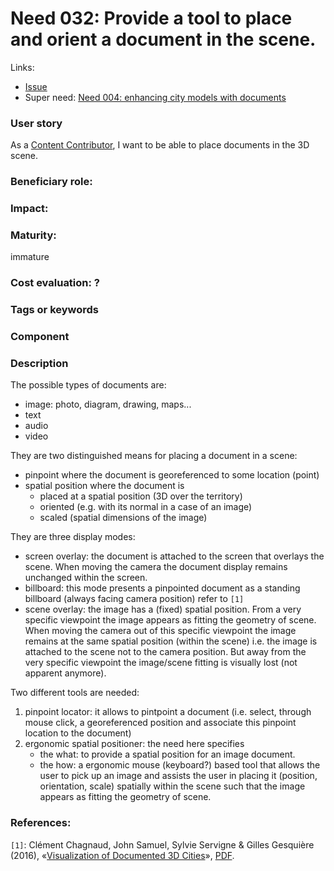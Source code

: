 
# Need 032: Provide a tool to place and orient a document in the scene.

Links:
 * [Issue](https://github.com/MEPP-team/RICT/issues/45)
 * Super need: [Need 004: enhancing city models with documents](Need004.md)

### User story
As a [Content Contributor](Roles.md#content-contributor), I want to be able to place documents in the 3D scene.

### Beneficiary role: 

### Impact: 


### Maturity: 
immature

### Cost evaluation: ?

### Tags or keywords

### Component


### Description
The possible types of documents are:
 - image: photo, diagram, drawing, maps...
 - text
 - audio
 - video
 
 They are two distinguished means for placing a document in a scene:
  - pinpoint where the document is georeferenced to some location (point) 
  - spatial position where the document is 
     - placed at a spatial position (3D over the territory)
     - oriented (e.g. with its normal in a case of an image)
     - scaled (spatial dimensions of the image)
 
 They are three display modes:
   - screen overlay: the document is attached to the screen that overlays the scene. When moving the camera the document display remains unchanged within the screen.
   - billboard: this mode presents a pinpointed document as a standing billboard (always facing camera position) refer to `[1]`
   - scene overlay: the image has a (fixed) spatial position. From a very specific viewpoint the image appears as fitting the geometry of scene. When moving the camera out of this specific viewpoint the image remains at the same spatial position (within the scene) i.e. the image is attached to the scene not to the camera position. But away from the very specific viewpoint the image/scene fitting is visually lost (not apparent anymore).

Two different tools are needed:
 1. pinpoint locator: it allows to pintpoint a document (i.e. select, through mouse click, a georeferenced position and associate this pinpoint location to the document)
 2. ergonomic spatial positioner: the need here specifies 
    - the what: to provide a spatial position for an image document.
    - the how: a ergonomic mouse (keyboard?) based tool that allows the user to pick up an image and assists the user in placing it (position, orientation, scale) spatially within the scene such that the image appears as fitting the geometry of scene.
    
### References:
`[1]`: Clément Chagnaud, John Samuel, Sylvie Servigne & Gilles Gesquière (2016), «[Visualization of Documented 3D Cities](https://hal.archives-ouvertes.fr/hal-01386601)», [PDF](https://www.researchgate.net/publication/313376189_Visualization_of_Documented_3D_Cities).
